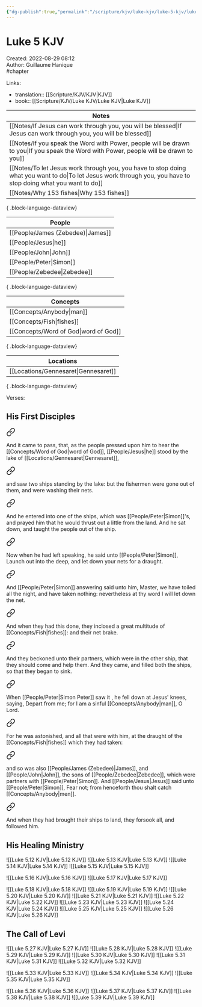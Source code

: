 ```yaml
---
{"dg-publish":true,"permalink":"/scripture/kjv/luke-kjv/luke-5-kjv/luke-5-kjv/"}
---
```


# Luke 5 KJV

Created: 2022-08-29 08:12  
Author: Guillaume Hanique  
#chapter

Links:

- translation:: [[Scripture/KJV/KJV\|KJV]]
- book:: [[Scripture/KJV/Luke KJV/Luke KJV\|Luke KJV]]

| Notes                                                                                                                                                             |
| ----------------------------------------------------------------------------------------------------------------------------------------------------------------- |
| [[Notes/If Jesus can work through you, you will be blessed\|If Jesus can work through you, you will be blessed]]                                               |
| [[Notes/If you speak the Word with Power, people will be drawn to you\|If you speak the Word with Power, people will be drawn to you]]                         |
| [[Notes/To let Jesus work through you, you have to stop doing what you want to do\|To let Jesus work through you, you have to stop doing what you want to do]] |
| [[Notes/Why 153 fishes\|Why 153 fishes]]                                                                                                                       |

{ .block-language-dataview}

| People                               |
| ------------------------------------ |
| [[People/James (Zebedee)\|James]] |
| [[People/Jesus\|he]]              |
| [[People/John\|John]]             |
| [[People/Peter\|Simon]]           |
| [[People/Zebedee\|Zebedee]]       |

{ .block-language-dataview}

| Concepts                                 |
| ---------------------------------------- |
| [[Concepts/Anybody\|man]]             |
| [[Concepts/Fish\|fishes]]             |
| [[Concepts/Word of God\|word of God]] |

{ .block-language-dataview}

| Locations                               |
| --------------------------------------- |
| [[Locations/Gennesaret\|Gennesaret]] |

{ .block-language-dataview}

Verses:

## His First Disciples


<div class="transclusion internal-embed is-loaded"><a class="markdown-embed-link" href="/scripture/kjv/luke-kjv/luke-5-kjv/luke-5-1-kjv/" aria-label="Open link"><svg xmlns="http://www.w3.org/2000/svg" width="24" height="24" viewBox="0 0 24 24" fill="none" stroke="currentColor" stroke-width="2" stroke-linecap="round" stroke-linejoin="round" class="svg-icon lucide-link"><path d="M10 13a5 5 0 0 0 7.54.54l3-3a5 5 0 0 0-7.07-7.07l-1.72 1.71"></path><path d="M14 11a5 5 0 0 0-7.54-.54l-3 3a5 5 0 0 0 7.07 7.07l1.71-1.71"></path></svg></a><div class="markdown-embed">



And it came to pass, that, as the people pressed upon him to hear the [[Concepts/Word of God\|word of God]], [[People/Jesus\|he]] stood by the lake of [[Locations/Gennesaret\|Gennesaret]],


</div></div>


<div class="transclusion internal-embed is-loaded"><a class="markdown-embed-link" href="/scripture/kjv/luke-kjv/luke-5-kjv/luke-5-2-kjv/" aria-label="Open link"><svg xmlns="http://www.w3.org/2000/svg" width="24" height="24" viewBox="0 0 24 24" fill="none" stroke="currentColor" stroke-width="2" stroke-linecap="round" stroke-linejoin="round" class="svg-icon lucide-link"><path d="M10 13a5 5 0 0 0 7.54.54l3-3a5 5 0 0 0-7.07-7.07l-1.72 1.71"></path><path d="M14 11a5 5 0 0 0-7.54-.54l-3 3a5 5 0 0 0 7.07 7.07l1.71-1.71"></path></svg></a><div class="markdown-embed">



and saw two ships standing by the lake: but the fishermen were gone out of them, and were washing their nets.


</div></div>


<div class="transclusion internal-embed is-loaded"><a class="markdown-embed-link" href="/scripture/kjv/luke-kjv/luke-5-kjv/luke-5-3-kjv/" aria-label="Open link"><svg xmlns="http://www.w3.org/2000/svg" width="24" height="24" viewBox="0 0 24 24" fill="none" stroke="currentColor" stroke-width="2" stroke-linecap="round" stroke-linejoin="round" class="svg-icon lucide-link"><path d="M10 13a5 5 0 0 0 7.54.54l3-3a5 5 0 0 0-7.07-7.07l-1.72 1.71"></path><path d="M14 11a5 5 0 0 0-7.54-.54l-3 3a5 5 0 0 0 7.07 7.07l1.71-1.71"></path></svg></a><div class="markdown-embed">



And he entered into one of the ships, which was [[People/Peter\|Simon]]'s, and prayed him that he would thrust out a little from the land. And he sat down, and taught the people out of the ship.


</div></div>


<div class="transclusion internal-embed is-loaded"><a class="markdown-embed-link" href="/scripture/kjv/luke-kjv/luke-5-kjv/luke-5-4-kjv/" aria-label="Open link"><svg xmlns="http://www.w3.org/2000/svg" width="24" height="24" viewBox="0 0 24 24" fill="none" stroke="currentColor" stroke-width="2" stroke-linecap="round" stroke-linejoin="round" class="svg-icon lucide-link"><path d="M10 13a5 5 0 0 0 7.54.54l3-3a5 5 0 0 0-7.07-7.07l-1.72 1.71"></path><path d="M14 11a5 5 0 0 0-7.54-.54l-3 3a5 5 0 0 0 7.07 7.07l1.71-1.71"></path></svg></a><div class="markdown-embed">



Now when he had left speaking, he said unto [[People/Peter\|Simon]], Launch out into the deep, and let down your nets for a draught.


</div></div>


<div class="transclusion internal-embed is-loaded"><a class="markdown-embed-link" href="/scripture/kjv/luke-kjv/luke-5-kjv/luke-5-5-kjv/" aria-label="Open link"><svg xmlns="http://www.w3.org/2000/svg" width="24" height="24" viewBox="0 0 24 24" fill="none" stroke="currentColor" stroke-width="2" stroke-linecap="round" stroke-linejoin="round" class="svg-icon lucide-link"><path d="M10 13a5 5 0 0 0 7.54.54l3-3a5 5 0 0 0-7.07-7.07l-1.72 1.71"></path><path d="M14 11a5 5 0 0 0-7.54-.54l-3 3a5 5 0 0 0 7.07 7.07l1.71-1.71"></path></svg></a><div class="markdown-embed">



And [[People/Peter\|Simon]] answering said unto him, Master, we have toiled all the night, and have taken nothing: nevertheless at thy word I will let down the net.


</div></div>


<div class="transclusion internal-embed is-loaded"><a class="markdown-embed-link" href="/scripture/kjv/luke-kjv/luke-5-kjv/luke-5-6-kjv/" aria-label="Open link"><svg xmlns="http://www.w3.org/2000/svg" width="24" height="24" viewBox="0 0 24 24" fill="none" stroke="currentColor" stroke-width="2" stroke-linecap="round" stroke-linejoin="round" class="svg-icon lucide-link"><path d="M10 13a5 5 0 0 0 7.54.54l3-3a5 5 0 0 0-7.07-7.07l-1.72 1.71"></path><path d="M14 11a5 5 0 0 0-7.54-.54l-3 3a5 5 0 0 0 7.07 7.07l1.71-1.71"></path></svg></a><div class="markdown-embed">



And when they had this done, they inclosed a great multitude of [[Concepts/Fish\|fishes]]: and their net brake.


</div></div>


<div class="transclusion internal-embed is-loaded"><a class="markdown-embed-link" href="/scripture/kjv/luke-kjv/luke-5-kjv/luke-5-7-kjv/" aria-label="Open link"><svg xmlns="http://www.w3.org/2000/svg" width="24" height="24" viewBox="0 0 24 24" fill="none" stroke="currentColor" stroke-width="2" stroke-linecap="round" stroke-linejoin="round" class="svg-icon lucide-link"><path d="M10 13a5 5 0 0 0 7.54.54l3-3a5 5 0 0 0-7.07-7.07l-1.72 1.71"></path><path d="M14 11a5 5 0 0 0-7.54-.54l-3 3a5 5 0 0 0 7.07 7.07l1.71-1.71"></path></svg></a><div class="markdown-embed">



And they beckoned unto their partners, which were in the other ship, that they should come and help them. And they came, and filled both the ships, so that they began to sink.


</div></div>


<div class="transclusion internal-embed is-loaded"><a class="markdown-embed-link" href="/scripture/kjv/luke-kjv/luke-5-kjv/luke-5-8-kjv/" aria-label="Open link"><svg xmlns="http://www.w3.org/2000/svg" width="24" height="24" viewBox="0 0 24 24" fill="none" stroke="currentColor" stroke-width="2" stroke-linecap="round" stroke-linejoin="round" class="svg-icon lucide-link"><path d="M10 13a5 5 0 0 0 7.54.54l3-3a5 5 0 0 0-7.07-7.07l-1.72 1.71"></path><path d="M14 11a5 5 0 0 0-7.54-.54l-3 3a5 5 0 0 0 7.07 7.07l1.71-1.71"></path></svg></a><div class="markdown-embed">



When [[People/Peter\|Simon Peter]] saw it , he fell down at Jesus' knees, saying, Depart from me; for I am a sinful [[Concepts/Anybody\|man]], O Lord.


</div></div>


<div class="transclusion internal-embed is-loaded"><a class="markdown-embed-link" href="/scripture/kjv/luke-kjv/luke-5-kjv/luke-5-9-kjv/" aria-label="Open link"><svg xmlns="http://www.w3.org/2000/svg" width="24" height="24" viewBox="0 0 24 24" fill="none" stroke="currentColor" stroke-width="2" stroke-linecap="round" stroke-linejoin="round" class="svg-icon lucide-link"><path d="M10 13a5 5 0 0 0 7.54.54l3-3a5 5 0 0 0-7.07-7.07l-1.72 1.71"></path><path d="M14 11a5 5 0 0 0-7.54-.54l-3 3a5 5 0 0 0 7.07 7.07l1.71-1.71"></path></svg></a><div class="markdown-embed">



For he was astonished, and all that were with him, at the draught of the [[Concepts/Fish\|fishes]] which they had taken:


</div></div>


<div class="transclusion internal-embed is-loaded"><a class="markdown-embed-link" href="/scripture/kjv/luke-kjv/luke-5-kjv/luke-5-10-kjv/" aria-label="Open link"><svg xmlns="http://www.w3.org/2000/svg" width="24" height="24" viewBox="0 0 24 24" fill="none" stroke="currentColor" stroke-width="2" stroke-linecap="round" stroke-linejoin="round" class="svg-icon lucide-link"><path d="M10 13a5 5 0 0 0 7.54.54l3-3a5 5 0 0 0-7.07-7.07l-1.72 1.71"></path><path d="M14 11a5 5 0 0 0-7.54-.54l-3 3a5 5 0 0 0 7.07 7.07l1.71-1.71"></path></svg></a><div class="markdown-embed">



and so was also [[People/James (Zebedee)\|James]], and [[People/John\|John]], the sons of [[People/Zebedee\|Zebedee]], which were partners with [[People/Peter\|Simon]]. And [[People/Jesus\|Jesus]] said unto [[People/Peter\|Simon]], Fear not; from henceforth thou shalt catch [[Concepts/Anybody\|men]].


</div></div>


<div class="transclusion internal-embed is-loaded"><a class="markdown-embed-link" href="/scripture/kjv/luke-kjv/luke-5-kjv/luke-5-11-kjv/" aria-label="Open link"><svg xmlns="http://www.w3.org/2000/svg" width="24" height="24" viewBox="0 0 24 24" fill="none" stroke="currentColor" stroke-width="2" stroke-linecap="round" stroke-linejoin="round" class="svg-icon lucide-link"><path d="M10 13a5 5 0 0 0 7.54.54l3-3a5 5 0 0 0-7.07-7.07l-1.72 1.71"></path><path d="M14 11a5 5 0 0 0-7.54-.54l-3 3a5 5 0 0 0 7.07 7.07l1.71-1.71"></path></svg></a><div class="markdown-embed">



And when they had brought their ships to land, they forsook all, and followed him.


</div></div>


## His Healing Ministry

![[Luke 5.12 KJV\|Luke 5.12 KJV]]
![[Luke 5.13 KJV\|Luke 5.13 KJV]]
![[Luke 5.14 KJV\|Luke 5.14 KJV]]
![[Luke 5.15 KJV\|Luke 5.15 KJV]]

![[Luke 5.16 KJV\|Luke 5.16 KJV]]
![[Luke 5.17 KJV\|Luke 5.17 KJV]]

![[Luke 5.18 KJV\|Luke 5.18 KJV]]
![[Luke 5.19 KJV\|Luke 5.19 KJV]]
![[Luke 5.20 KJV\|Luke 5.20 KJV]]
![[Luke 5.21 KJV\|Luke 5.21 KJV]]
![[Luke 5.22 KJV\|Luke 5.22 KJV]]
![[Luke 5.23 KJV\|Luke 5.23 KJV]]
![[Luke 5.24 KJV\|Luke 5.24 KJV]]
![[Luke 5.25 KJV\|Luke 5.25 KJV]]
![[Luke 5.26 KJV\|Luke 5.26 KJV]]

## The Call of Levi

![[Luke 5.27 KJV\|Luke 5.27 KJV]]
![[Luke 5.28 KJV\|Luke 5.28 KJV]]
![[Luke 5.29 KJV\|Luke 5.29 KJV]]
![[Luke 5.30 KJV\|Luke 5.30 KJV]]
![[Luke 5.31 KJV\|Luke 5.31 KJV]]
![[Luke 5.32 KJV\|Luke 5.32 KJV]]

![[Luke 5.33 KJV\|Luke 5.33 KJV]]
![[Luke 5.34 KJV\|Luke 5.34 KJV]]
![[Luke 5.35 KJV\|Luke 5.35 KJV]]

![[Luke 5.36 KJV\|Luke 5.36 KJV]]
![[Luke 5.37 KJV\|Luke 5.37 KJV]]
![[Luke 5.38 KJV\|Luke 5.38 KJV]]
![[Luke 5.39 KJV\|Luke 5.39 KJV]]

